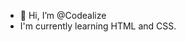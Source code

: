- 👋 Hi, I’m @Codealize
- I'm currently learning HTML and CSS.

<!---
Codealize/Codealize is a ✨ special ✨ repository because its `README.md` (this file) appears on your GitHub profile.
You can click the Preview link to take a look at your changes.
--->
